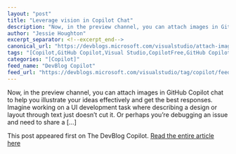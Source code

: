 ```yaml
---
layout: "post"
title: "Leverage vision in Copilot Chat"
description: "Now, in the preview channel, you can attach images in GitHub Copilot chat to help you illustrate you..."
author: "Jessie Houghton"
excerpt_separator: <!--excerpt_end-->
canonical_url: "https://devblogs.microsoft.com/visualstudio/attach-images-in-github-copilot-chat/"
tags: "[Copilot,GitHub Copilot,Visual Studio,CopilotFree,GitHub Copilot Chat]"
categories: "[Copilot]"
feed_name: "DevBlog Copilot"
feed_url: "https://devblogs.microsoft.com/visualstudio/tag/copilot/feed/"
---
```


Now, in the preview channel, you can attach images in GitHub Copilot chat to help you illustrate your ideas effectively and get the best responses. Imagine working on a UI development task where describing a design or layout through text just doesn’t cut it. Or perhaps you’re debugging an issue and need to share a [...]<!--excerpt_end-->

This post appeared first on The DevBlog Copilot. [Read the entire article here](https://devblogs.microsoft.com/visualstudio/attach-images-in-github-copilot-chat/)
